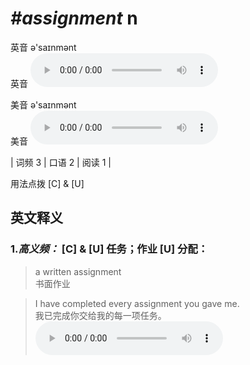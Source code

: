 # ***\#assignment*** n
英音 ə'saɪnmənt  
英音
<audio src="./media/assignment-B.aac" controls="controls"></audio>

美音 ə'saɪnmənt  
美音
<audio src="./media/1-assignment.aac" controls="controls"></audio>



| 词频 3 | 口语 2 | 阅读 1 |  

用法点拨  [C] & [U]

英文释义
---
### 1.*高义频：* **[C] & [U] 任务；作业 [U] 分配：**  

 > a written assignment   
 > 书面作业    

 > I have completed every assignment you gave me.  
 > 我已完成你交给我的每一项任务。    
<audio src="./media/assignment-101_AAC.aac" controls="controls"></audio>



